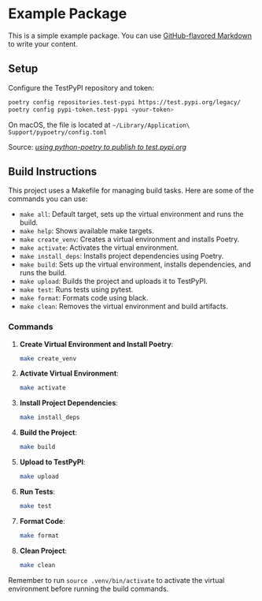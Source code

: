 # Example Package

This is a simple example package. You can use
[GitHub-flavored Markdown](https://guides.github.com/features/mastering-markdown/)
to write your content.

## Setup

Configure the TestPyPI repository and token:

```sh
poetry config repositories.test-pypi https://test.pypi.org/legacy/
poetry config pypi-token.test-pypi <your-token>
```

On macOS, the file is located at `~/Library/Application\ Support/pypoetry/config.toml`

Source: [_using python-poetry to publish to test.pypi.org_](https://stackoverflow.com/a/72524326/1762224)

## Build Instructions

This project uses a Makefile for managing build tasks. Here are some of the commands you can use:

- `make all`: Default target, sets up the virtual environment and runs the build.
- `make help`: Shows available make targets.
- `make create_venv`: Creates a virtual environment and installs Poetry.
- `make activate`: Activates the virtual environment.
- `make install_deps`: Installs project dependencies using Poetry.
- `make build`: Sets up the virtual environment, installs dependencies, and runs the build.
- `make upload`: Builds the project and uploads it to TestPyPI.
- `make test`: Runs tests using pytest.
- `make format`: Formats code using black.
- `make clean`: Removes the virtual environment and build artifacts.

### Commands

1. **Create Virtual Environment and Install Poetry**:
    ```sh
    make create_venv
    ```

2. **Activate Virtual Environment**:
    ```sh
    make activate
    ```

3. **Install Project Dependencies**:
    ```sh
    make install_deps
    ```

4. **Build the Project**:
    ```sh
    make build
    ```

5. **Upload to TestPyPI**:
    ```sh
    make upload
    ```

6. **Run Tests**:
    ```sh
    make test
    ```

7. **Format Code**:
    ```sh
    make format
    ```

8. **Clean Project**:
    ```sh
    make clean
    ```

Remember to run `source .venv/bin/activate` to activate the virtual environment before running the build commands.
